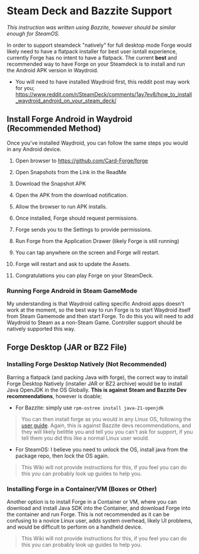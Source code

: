 # Steam Deck and Bazzite Support

_This instruction was written using Bazzite, however should be similar enough for SteamOS._

In order to support steamdeck "natively" for full desktop mode Forge would likely need to have a flatpack installer for best user isntall experience, currently Forge has no intent to have a flatpack. The current **best** and recommended way to have Forge on your Steamdeck is to install and run the Android APK version in Waydroid.

* You will need to have installed Waydroid first, this reddit post may work for you; https://www.reddit.com/r/SteamDeck/comments/1ay7ev8/how_to_install_waydroid_android_on_your_steam_deck/

## Install Forge Android in Waydroid (Recommended Method)
Once you've installed Waydroid, you can follow the same steps you would in any Android device.

1. Open browser to https://github.com/Card-Forge/forge

1. Open Snapshots from the Link in the ReadMe

1. Download the Snapshot APK

1. Open the APK from the download notification.

1. Allow the browser to run APK installs.

1. Once installed, Forge should request permissions.

1. Forge sends you to the Settings to provide permissions.

1. Run Forge from the Application Drawer (likely Forge is still running)

1. You can tap anywhere on the screen and Forge will restart.

1. Forge will restart and ask to update the Assets.

1. Congratulations you can play Forge on your SteamDeck.

### Running Forge Android in Steam GameMode

My understanding is that Waydroid calling specific Android apps doesn't work at the moment, so the best way to run Forge is to start Waydroid itself from Steam Gamemode and then start Forge. To do this you will need to add Waydroid to Steam as a non-Steam Game. Controller support should be natively supported this way.

## Forge Desktop (JAR or BZ2 File)

### Installing Forge Desktop Natively (Not Recommended)

Barring a flatpack (and packing Java with forge), the correct way to install Forge Desktop Natively (installer JAR or BZ2 archive) would be to install Java OpenJDK in the OS Globally. **This is against Steam and Bazzite Dev recommendations**, however is doable; 

* For Bazzite: simply use `rpm-ostree install java-21-openjdk`

> You can then install forge as you would in any Linux OS, following the [user guide](user-guide).
> Again, this is against Bazzite devs recommendations, and they will likely belittle you and tell you you can't ask for support, if you tell them you did this like a normal Linux user would.

* For SteamOS: I believe you need to unlock the OS, install java from the package repo, then lock the OS again. 

> This Wiki will not provide instructions for this, if you feel you can do this you can probably look up guides to help you.

### Installing Forge in a Container/VM (Boxes or Other)

Another option is to install Forge in a Container or VM, where you can download and install Java SDK into the Container, and download Forge into the container and run Forge. This is not recommended as it can be confusing to a novice Linux user, adds system overhead, likely UI problems, and would be difficult to perform on a handheld device.

> This Wiki will not provide instructions for this, if you feel you can do this you can probably look up guides to help you.


